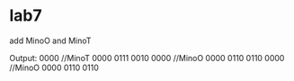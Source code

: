 # lab7

add MinoO and MinoT

Output:
0000  //MinoT
0000
0111
0010
0000  //MinoO
0000
0110
0110
0000  //MinoO
0000
0110
0110
